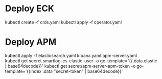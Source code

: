# Deploy ECK
kubectl create -f crds.yaml
kubectl apply -f operator.yaml

# Deploy APM
kubectl apply -f elasticsearch.yaml kibana.yaml apm-server.yaml  
kubectl get secret smartlog-es-elastic-user -o go-template='{{.data.elastic | base64decode}}'
kubectl get secret/apm-server-apm-token -o go-template='{{index .data "secret-token" | base64decode}}'